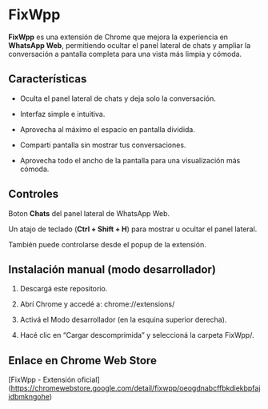 # FixWpp

**FixWpp** es una extensión de Chrome que mejora la experiencia en **WhatsApp Web**, permitiendo ocultar el panel lateral de chats y ampliar la conversación a pantalla completa para una vista más limpia y cómoda.

## Características

- Oculta el panel lateral de chats y deja solo la conversación.

- Interfaz simple e intuitiva.

- Aprovecha al máximo el espacio en pantalla dividida.

- Comparti pantalla sin mostrar tus conversaciones.

- Aprovecha todo el ancho de la pantalla para una visualización más cómoda.


## Controles

Boton **Chats** del panel lateral de WhatsApp Web.

Un atajo de teclado (**Ctrl + Shift + H**) para mostrar u ocultar el panel lateral.

También puede controlarse desde el popup de la extensión.

## Instalación manual (modo desarrollador)

1. Descargá este repositorio.

2. Abrí Chrome y accedé a:
    chrome://extensions/

3. Activá el Modo desarrollador (en la esquina superior derecha).

4. Hacé clic en “Cargar descomprimida” y seleccioná la carpeta FixWpp/.

## Enlace en Chrome Web Store

[FixWpp - Extensión oficial] (https://chromewebstore.google.com/detail/fixwpp/oeogdnabcffbkdiekbpfajidbmkngohe)
